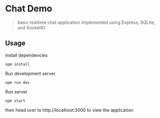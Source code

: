 # Chat Demo

> basic realtime chat application implemented using Express, SQLite, and SocketIO

## Usage
Install dependencies
```
npm install
```

Run development server
```
npm run dev
```

Run server
```
npm start
```

then head over to http://localhost:3000 to view the application
